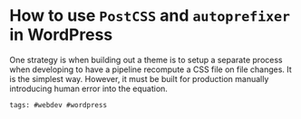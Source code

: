 # How to use `PostCSS` and `autoprefixer` in WordPress

One strategy is when building out a theme is to setup a separate process
when developing to have a pipeline recompute a CSS file on file changes.
It is the simplest way. However, it must be built for production
manually introducing human error into the equation.

    tags: #webdev #wordpress
